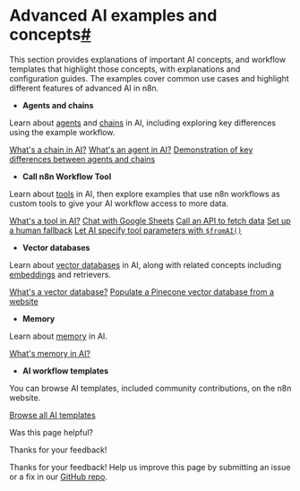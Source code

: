 [ ](https://github.com/n8n-io/n8n-docs/edit/main/docs/advanced-ai/examples/introduction.md "Edit this page")

# Advanced AI examples and concepts[#](#advanced-ai-examples-and-concepts "Permanent link")

This section provides explanations of important AI concepts, and workflow templates that highlight those concepts, with explanations and configuration guides. The examples cover common use cases and highlight different features of advanced AI in n8n.

  * **Agents and chains**

Learn about [agents](../../../glossary/#ai-agent) and [chains](../../../glossary/#ai-chain) in AI, including exploring key differences using the example workflow.

[ What's a chain in AI?](../understand-chains/) [ What's an agent in AI?](../understand-agents/) [ Demonstration of key differences between agents and chains](../agent-chain-comparison/)

  * **Call n8n Workflow Tool**

Learn about [tools](../../../glossary/#ai-tool) in AI, then explore examples that use n8n workflows as custom tools to give your AI workflow access to more data.

[ What's a tool in AI?](../understand-tools/) [ Chat with Google Sheets](../data-google-sheets/) [ Call an API to fetch data](../api-workflow-tool/) [ Set up a human fallback](../human-fallback/) [ Let AI specify tool parameters with `$fromAI()`](../using-the-fromai-function/)

  * **Vector databases**

Learn about [vector databases](../../../glossary/#ai-vector-store) in AI, along with related concepts including [embeddings](../../../glossary/#ai-embedding) and retrievers.

[ What's a vector database?](../understand-vector-databases/) [ Populate a Pinecone vector database from a website](../vector-store-website/)

  * **Memory**

Learn about [memory](../../../glossary/#ai-memory) in AI.

[ What's memory in AI?](../understand-memory/)

  * **AI workflow templates**

You can browse AI templates, included community contributions, on the n8n website. 

[ Browse all AI templates](https://n8n.io/workflows/?categories=25)




Was this page helpful? 

Thanks for your feedback! 

Thanks for your feedback! Help us improve this page by submitting an issue or a fix in our [GitHub repo](https://github.com/n8n-io/n8n-docs). 
